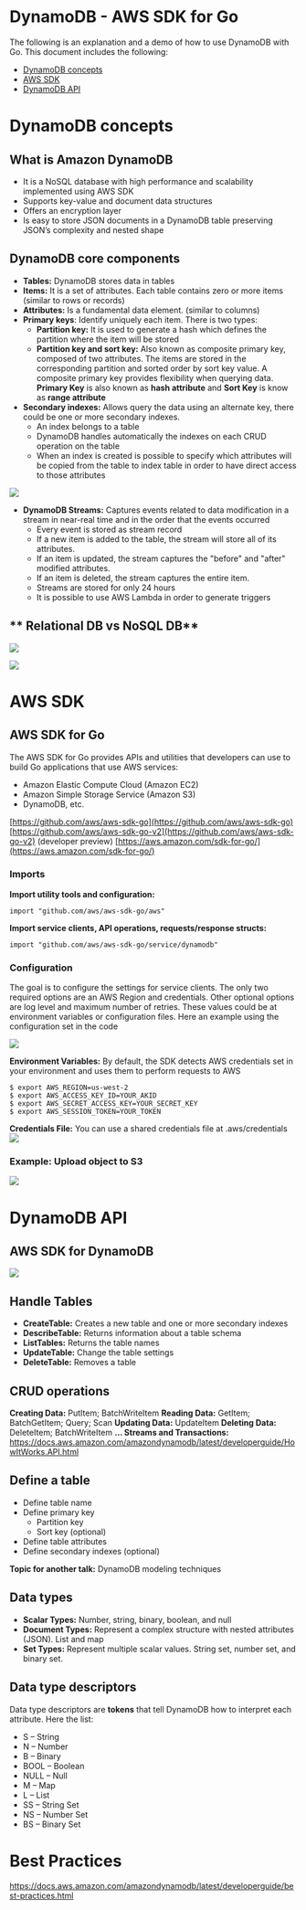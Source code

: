 ﻿# **DynamoDB - AWS SDK for Go**

The following is an explanation and a demo of how to use DynamoDB with Go. This document includes the following:

* [DynamoDB concepts](#dynamodb-concepts)
* [AWS SDK](#aws-sdk)
* [DynamoDB API](#dynamodb-api)

# **DynamoDB concepts**
## **What is Amazon DynamoDB**

 - It is a NoSQL database with high performance and scalability implemented using AWS SDK
 - Supports key-value and document data structures
 - Offers an encryption layer 
 - Is easy to store JSON documents in a DynamoDB table preserving JSON’s complexity and nested shape

## **DynamoDB core components**

 - **Tables:** DynamoDB stores data in tables
 - **Items:** It is a set of attributes. Each table contains zero or more items (similar to rows or records)
 - **Attributes:** Is a fundamental data element. (similar to columns)
 - **Primary keys**: Identify uniquely each item. There is two types:
	 - **Partition key:** It is used to generate a hash which defines the partition where the item will be stored
	 - **Partition key and sort key:** Also known as composite primary key, composed of two attributes. The items are stored in the corresponding partition and sorted order by sort key value. A composite primary key provides flexibility when querying data. **Primary Key** is also known as **hash attribute** and **Sort Key** is know as **range attribute**
 - **Secondary indexes:** Allows query the data using an alternate key, there could be one or more secondary indexes.
	 - An index belongs to a table
	 - DynamoDB handles automatically the indexes on each CRUD operation on the table
	 - When an index is created is possible to specify which attributes will be copied from the table to index table in order to have direct access to those attributes

![](https://lh4.googleusercontent.com/KPNBu-XSDL67Z-Y-scWptZS8_gcL4wzvGRZNdd14JNGQnnffgo1i7d_kTh3UaAQScQ3DHNEzWz9VKgtDvnRom8lK7t3wRYeNVhbTnBFxLNWASIEi14HifVdOh3dE0d9lai7-dnGxW3E)

 - **DynamoDB Streams:** Captures events related to data modification in a stream in near-real time and in the order that the events occurred
	 - Every event is stored as stream record
	 - If a new item is added to the table, the stream will store all of its attributes.
	 - If an item is updated, the stream captures the "before" and "after" modified attributes.
	 - If an item is deleted, the stream captures the entire item.
	 - Streams are stored for only 24 hours
	 - It is possible to use AWS Lambda in order to generate triggers

## ** Relational DB vs NoSQL DB**
![](https://lh5.googleusercontent.com/9JPgidu-fX9SOer5M6IBte7_DMsEyeaooyfWKgRu5nlH8q7PMAwXyH2CoZB-NG24WiXBx5ZcFyegP_QKoGZi6is1WC4-EY23FZ4xNsw3jReHKENqMiKvEB4OUjJfeayfm_S3jhfX63A)

![](https://lh5.googleusercontent.com/RZkMMDFrRneMLnf7ygcQ9OtY8uZN0_JtCvD_Q6S4IMzr3XhTCtTcBKVpKl4ZGW4SzgDrlfu20JYBLyycnrjuKF3rX2ByNpmNliQorwopBj49IE3omav1YIVsS5hCOij1TdCgHi09ZeE)

# **AWS SDK**
## **AWS SDK for Go**
The AWS SDK for Go provides APIs and utilities that developers can use to build Go applications that use AWS services:
 - Amazon Elastic Compute Cloud (Amazon EC2)
 - Amazon Simple Storage Service (Amazon S3)
 - DynamoDB, etc.

[https://github.com/aws/aws-sdk-go](https://github.com/aws/aws-sdk-go)
[https://github.com/aws/aws-sdk-go-v2](https://github.com/aws/aws-sdk-go-v2) (developer preview)
[https://aws.amazon.com/sdk-for-go/](https://aws.amazon.com/sdk-for-go/)

### **Imports**
**Import utility tools and configuration:**

    import "github.com/aws/aws-sdk-go/aws"

**Import service clients, API operations, requests/response structs:**

    import "github.com/aws/aws-sdk-go/service/dynamodb"

### **Configuration**
The goal is to configure the settings for service clients. The only two required options are an AWS Region and credentials. Other optional options are log level and maximum number of retries. These values could be at environment variables or configuration files. Here an example using the configuration set in the code

![](https://lh4.googleusercontent.com/to1qa3r3OQX01fCa55WSUUgmIYJdZeFkU0d1gEkAZEK1Qgg7b47laeQNckI9vvAIDU2JMinCedZGyh7gwLkOtlG1x0FJwEwINSJvYLu3FoxdEAtB1J-vGPBG_BDBfEqW4KvLddzycu4)

**Environment Variables:** By default, the SDK detects AWS credentials set in your environment and uses them to perform requests to AWS

    $ export AWS_REGION=us-west-2
    $ export AWS_ACCESS_KEY_ID=YOUR_AKID
    $ export AWS_SECRET_ACCESS_KEY=YOUR_SECRET_KEY
    $ export AWS_SESSION_TOKEN=YOUR_TOKEN
**Credentials File:** You can use a shared credentials file at .aws/credentials
![](https://lh3.googleusercontent.com/z8grx6oNjL3SawnLZxOhjsQyDEs3wkmZWqHBC6hXHYUPRhK6fCI2mYXKT1T7jx29r03fTH_EU89pq2cX9nCVS6YOuU4BE319c8YAI_K1CeUg6L5ARZk4V-KuGJ4ORny7y7PvrMQLFhU)

### **Example: Upload object to S3**
![](https://lh4.googleusercontent.com/R--CgriayuWm75_Y__lvkacTvMz4Goq6--CzUioiMoM0F0_6qsDFxhFY8Bs-q3x88mAPBnIttBF4RsDKAMrud38RGXR-AZJmtO1Q2-TC4UwTMkZvpWv7VSJJwfU45817CrYsYqjNSRE)

# **DynamoDB API**
## **AWS SDK for DynamoDB**
![](https://lh5.googleusercontent.com/ea84_-2ziYDg7V1SaFnf2ON_LnwRrkvnOBHJUU2kn_e_0mQbwnSTcTsxsDmYyXjESe7YaWeE0UorRACvNxNGJ-2IPvINTq7Ih5-ydnVUiLu7s8NG14cXR3zTCGYUzLglaq1FG910RFE)

## **Handle Tables**

 - **CreateTable:** Creates a new table and one or more secondary indexes
 - **DescribeTable:** Returns information about a table schema
 - **ListTables:** Returns the table names
 - **UpdateTable:** Change the table settings
 - **DeleteTable:** Removes a table

## **CRUD operations**
**Creating Data:** PutItem; BatchWriteItem
**Reading Data:** GetItem; BatchGetItem; Query; Scan
**Updating Data:** UpdateItem
**Deleting Data:** DeleteItem; BatchWriteItem
**… Streams and Transactions:** https://docs.aws.amazon.com/amazondynamodb/latest/developerguide/HowItWorks.API.html

## **Define a table**

 - Define table name
 - Define primary key
	 - Partition key
	 - Sort key (optional)
 - Define table attributes
 - Define secondary indexes (optional)
 
 **Topic for another talk:** DynamoDB modeling techniques

## **Data types**

 - **Scalar Types:** Number, string, binary, boolean, and null
 - **Document Types:** Represent a complex structure with nested attributes (JSON). List and map
 - **Set Types:** Represent multiple scalar values. String set, number set, and binary set.

## **Data type descriptors**
Data type descriptors are **tokens** that tell DynamoDB how to interpret each attribute. Here the list:
-   S – String
-   N – Number
-   B – Binary
-   BOOL – Boolean
-   NULL – Null
-   M – Map
-   L – List
-   SS – String Set
-   NS – Number Set
-   BS – Binary Set

# **Best Practices**
https://docs.aws.amazon.com/amazondynamodb/latest/developerguide/best-practices.html
